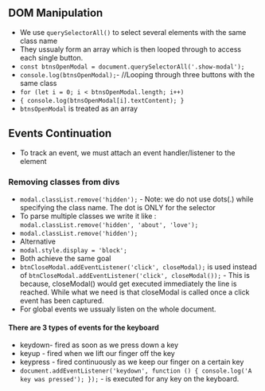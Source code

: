 ## DOM Manipulation

- We use `querySelectorAll()` to select several elements with the same class name
- They ussualy form an array which is then looped through to access each single button.
- `const btnsOpenModal = document.querySelectorAll('.show-modal');`
- `console.log(btnsOpenModal);`- //Looping through three buttons with the same class
- `for (let i = 0; i < btnsOpenModal.length; i++)`
- `{ console.log(btnsOpenModal[i].textContent); }`
- `btnsOpenModal` is treated as an array

## Events Continuation

- To track an event, we must attach an event handler/listener to the element

### Removing classes from divs

- `modal.classList.remove('hidden');` - Note: we do not use dots(.) while specifying the class name. The dot is ONLY for the selector
- To parse multiple classes we write it like : `modal.classList.remove('hidden', 'about', 'love');`
- `modal.classList.remove('hidden');`
- Alternative
- `modal.style.display = 'block';`
- Both achieve the same goal
- `btnCloseModal.addEventListener('click', closeModal);` is used instead of `btnCloseModal.addEventListener('click', closeModal());` - This is because, closeModal() would get executed immediately the line is reached. While what we need is that closeModal is called once a click event has been captured.
- For global events we ussualy listen on the whole document.

#### There are 3 types of events for the keyboard

- keydown- fired as soon as we press down a key
- keyup - fired when we lift our finger off the key
- keypress - fired continuously as we keep our finger on a certain key
- `document.addEventListener('keydown', function () { console.log('A key was pressed'); });` - is executed for any key on the keyboard.
